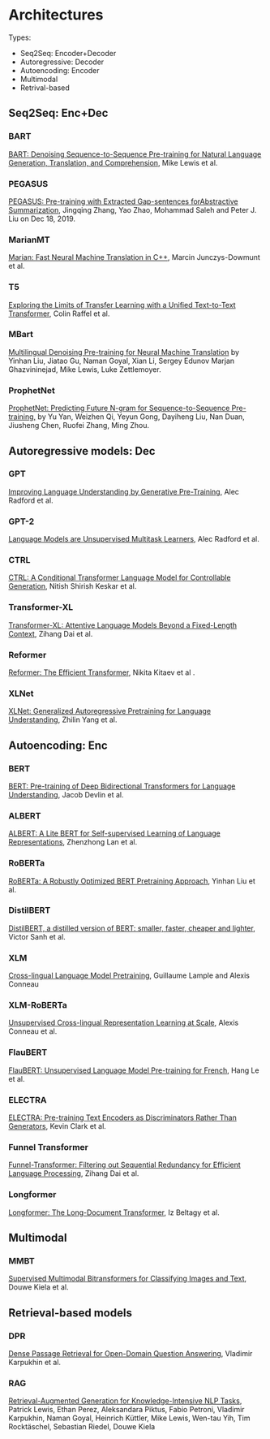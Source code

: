 # Architectures

Types:

- Seq2Seq: Encoder+Decoder
- Autoregressive: Decoder
- Autoencoding: Encoder
- Multimodal
- Retrival-based

## Seq2Seq: Enc+Dec

### BART

[BART: Denoising Sequence-to-Sequence Pre-training for Natural Language Generation, Translation, and Comprehension](https://arxiv.org/abs/1910.13461), Mike Lewis et al.

### PEGASUS

[PEGASUS: Pre-training with Extracted Gap-sentences forAbstractive Summarization](https://arxiv.org/pdf/1912.08777.pdf), Jingqing Zhang, Yao Zhao, Mohammad Saleh and Peter J. Liu on Dec 18, 2019.

### MarianMT

[Marian: Fast Neural Machine Translation in C++](https://arxiv.org/abs/1804.00344), Marcin Junczys-Dowmunt et al.

### T5

[Exploring the Limits of Transfer Learning with a Unified Text-to-Text Transformer](https://arxiv.org/abs/1910.10683), Colin Raffel et al.

### MBart

[Multilingual Denoising Pre-training for Neural Machine Translation](https://arxiv.org/abs/2001.08210) by Yinhan Liu, Jiatao Gu, Naman Goyal, Xian Li, Sergey Edunov Marjan Ghazvininejad, Mike Lewis, Luke Zettlemoyer.

### ProphetNet

[ProphetNet: Predicting Future N-gram for Sequence-to-Sequence Pre-training,](https://arxiv.org/abs/2001.04063) by Yu Yan, Weizhen Qi, Yeyun Gong, Dayiheng Liu, Nan Duan, Jiusheng Chen, Ruofei Zhang, Ming Zhou.

## Autoregressive models: Dec

### GPT

[Improving Language Understanding by Generative Pre-Training](https://cdn.openai.com/research-covers/language-unsupervised/language_understanding_paper.pdf), Alec Radford et al.

### GPT-2

[Language Models are Unsupervised Multitask Learners](https://d4mucfpksywv.cloudfront.net/better-language-models/language_models_are_unsupervised_multitask_learners.pdf), Alec Radford et al.

### CTRL

[CTRL: A Conditional Transformer Language Model for Controllable Generation](https://arxiv.org/abs/1909.05858), Nitish Shirish Keskar et al.

### Transformer-XL

[Transformer-XL: Attentive Language Models Beyond a Fixed-Length Context](https://arxiv.org/abs/1901.02860), Zihang Dai et al.

### Reformer

[Reformer: The Efficient Transformer](https://arxiv.org/abs/2001.04451), Nikita Kitaev et al .

### XLNet

[XLNet: Generalized Autoregressive Pretraining for Language Understanding](https://arxiv.org/abs/1906.08237), Zhilin Yang et al.

## Autoencoding: Enc

### BERT

[BERT: Pre-training of Deep Bidirectional Transformers for Language Understanding](https://arxiv.org/abs/1810.04805), Jacob Devlin et al.

### ALBERT

[ALBERT: A Lite BERT for Self-supervised Learning of Language Representations](https://arxiv.org/abs/1909.11942), Zhenzhong Lan et al.

### RoBERTa

[RoBERTa: A Robustly Optimized BERT Pretraining Approach](https://arxiv.org/abs/1907.11692), Yinhan Liu et al.

### DistilBERT

[DistilBERT, a distilled version of BERT: smaller, faster, cheaper and lighter](https://arxiv.org/abs/1910.01108), Victor Sanh et al.

### XLM

[Cross-lingual Language Model Pretraining](https://arxiv.org/abs/1901.07291), Guillaume Lample and Alexis Conneau

### XLM-RoBERTa

[Unsupervised Cross-lingual Representation Learning at Scale](https://arxiv.org/abs/1911.02116), Alexis Conneau et al.

### FlauBERT

[FlauBERT: Unsupervised Language Model Pre-training for French](https://arxiv.org/abs/1912.05372), Hang Le et al.

### ELECTRA

[ELECTRA: Pre-training Text Encoders as Discriminators Rather Than Generators](https://arxiv.org/abs/2003.10555), Kevin Clark et al.

### Funnel Transformer

[Funnel-Transformer: Filtering out Sequential Redundancy for Efficient Language Processing](https://arxiv.org/abs/2006.03236), Zihang Dai et al.

### Longformer

[Longformer: The Long-Document Transformer](https://arxiv.org/abs/2004.05150), Iz Beltagy et al.

## Multimodal

### MMBT

[Supervised Multimodal Bitransformers for Classifying Images and Text](https://arxiv.org/abs/1909.02950), Douwe Kiela et al.

## Retrieval-based models

### DPR

[Dense Passage Retrieval for Open-Domain Question Answering](https://arxiv.org/abs/2004.04906), Vladimir Karpukhin et al.

### RAG

[Retrieval-Augmented Generation for Knowledge-Intensive NLP Tasks](https://arxiv.org/abs/2005.11401), Patrick Lewis, Ethan Perez, Aleksandara Piktus, Fabio Petroni, Vladimir Karpukhin, Naman Goyal, Heinrich Küttler, Mike Lewis, Wen-tau Yih, Tim Rocktäschel, Sebastian Riedel, Douwe Kiela